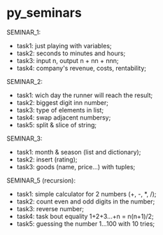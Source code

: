 # py_seminars

SEMINAR_1:
* task1: just playing with variables; 
* task2: seconds to minutes and hours;
* task3: input n, output n + nn + nnn;
* task4: company's revenue, costs, rentability;


SEMINAR_2:
* task1: wich day the runner will reach the result; 
* task2: biggest digit inn number;
* task3: type of elements in list;
* task4: swap adjacent numbersy;
* task5: split & slice of string;

SEMINAR_3:
* task1: month & season (list and dictionary); 
* task2: insert (rating);
* task3: goods (name, price...) with tuples;

SEMINAR_5 (recursion):
* task1: simple calculator for 2 numbers (+, -, *, /); 
* task2: count even and odd digits in the number;
* task3: reverse number;
* task4: task bout equality 1+2+3...+n = n(n+1)/2;
* task5: guessing the number 1...100 with 10 tries;
